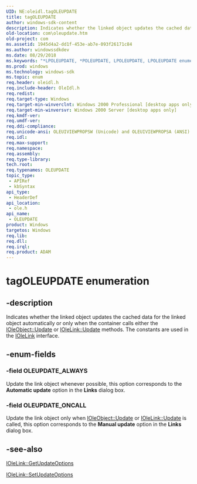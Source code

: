 ```yaml
---
UID: NE:oleidl.tagOLEUPDATE
title: tagOLEUPDATE
author: windows-sdk-content
description: Indicates whether the linked object updates the cached data for the linked object automatically or only when the container calls either the IOleObject::Update or IOleLink::Update methods. The constants are used in the IOleLink interface.
old-location: com\oleupdate.htm
old-project: com
ms.assetid: 1945d4a2-dd1f-453e-ab7e-093f26171c84
ms.author: windowssdkdev
ms.date: 08/29/2018
ms.keywords: "*LPOLEUPDATE, *POLEUPDATE, LPOLEUPDATE, LPOLEUPDATE enumeration pointer [COM], OLEUPDATE, OLEUPDATE enumeration [COM], OLEUPDATE_ALWAYS, OLEUPDATE_ONCALL, POLEUPDATE, POLEUPDATE enumeration pointer [COM], _ole_OLEUPDATE, com.oleupdate, ole/LPOLEUPDATE, ole/OLEUPDATE, ole/OLEUPDATE_ALWAYS, ole/OLEUPDATE_ONCALL, ole/POLEUPDATE, tagOLEUPDATE"
ms.prod: windows
ms.technology: windows-sdk
ms.topic: enum
req.header: oleidl.h
req.include-header: OleIdl.h
req.redist: 
req.target-type: Windows
req.target-min-winverclnt: Windows 2000 Professional [desktop apps only]
req.target-min-winversvr: Windows 2000 Server [desktop apps only]
req.kmdf-ver: 
req.umdf-ver: 
req.ddi-compliance: 
req.unicode-ansi: OLEUIVIEWPROPSW (Unicode) and OLEUIVIEWPROPSA (ANSI)
req.idl: 
req.max-support: 
req.namespace: 
req.assembly: 
req.type-library: 
tech.root: 
req.typenames: OLEUPDATE
topic_type:
 - APIRef
 - kbSyntax
api_type:
 - HeaderDef
api_location:
 - ole.h
api_name:
 - OLEUPDATE
product: Windows
targetos: Windows
req.lib: 
req.dll: 
req.irql: 
req.product: ADAM
---
```


# tagOLEUPDATE enumeration


## -description


Indicates whether the linked object updates the cached data for the linked object automatically or only when the container calls either the <a href="https://msdn.microsoft.com/1743f99b-4c3b-47be-b77b-1d3378a44903">IOleObject::Update</a> or <a href="https://msdn.microsoft.com/c1da8b95-88e7-42b0-884c-5aa394cc49f4">IOleLink::Update</a> methods. The constants are used in the <a href="https://msdn.microsoft.com/4a34a90d-df1b-4bbf-8365-9d741c18ff74">IOleLink</a> interface. 




## -enum-fields




### -field OLEUPDATE_ALWAYS

Update the link object whenever possible, this option corresponds to the <b>Automatic update</b> option in the <b>Links</b> dialog box.


### -field OLEUPDATE_ONCALL

Update the link object only when <a href="https://msdn.microsoft.com/1743f99b-4c3b-47be-b77b-1d3378a44903">IOleObject::Update</a> or <a href="https://msdn.microsoft.com/c1da8b95-88e7-42b0-884c-5aa394cc49f4">IOleLink::Update</a> is called, this option corresponds to the <b>Manual update</b> option in the <b>Links</b> dialog box.



## -see-also




<a href="https://msdn.microsoft.com/2cb91b48-0026-4afa-80ab-16ac6fbce04d">IOleLink::GetUpdateOptions</a>



<a href="https://msdn.microsoft.com/310c25b5-a2f6-4ed7-8673-c53809fad32f">IOleLink::SetUpdateOptions</a>
 

 

